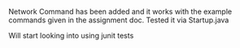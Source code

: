 Network Command has been added and it works with the example commands given in the assignment doc. Tested it via Startup.java

Will start looking into using junit tests
